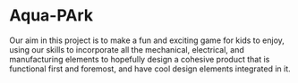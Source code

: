 # Aqua-PArk
Our aim in this project is to make a fun and exciting game for kids to enjoy, using our skills to incorporate all the mechanical, electrical, and manufacturing elements to hopefully design a cohesive product that is functional first and foremost, and have cool design elements integrated in it.
